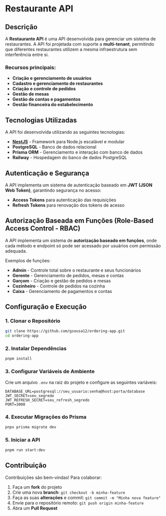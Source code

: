 # Restaurante API

## Descrição
A **Restaurante API** é uma API desenvolvida para gerenciar um sistema de restaurantes. A API foi projetada com suporte a **multi-tenant**, permitindo que diferentes restaurantes utilizem a mesma infraestrutura sem interferência entre si.

### Recursos principais:
- **Criação e gerenciamento de usuários**
- **Cadastro e gerenciamento de restaurantes**
- **Criação e controle de pedidos**
- **Gestão de mesas**
- **Gestão de contas e pagamentos**
- **Gestão financeira do estabelecimento**

## Tecnologias Utilizadas
A API foi desenvolvida utilizando as seguintes tecnologias:

- **[NestJS](https://nestjs.com/)** - Framework para Node.js escalável e modular
- **PostgreSQL** - Banco de dados relacional
- **Prisma ORM** - Gerenciamento e interação com banco de dados
- **Railway** - Hospedagem do banco de dados PostgreSQL

## Autenticação e Segurança
A API implementa um sistema de autenticação baseado em **JWT (JSON Web Token)**, garantindo segurança no acesso:
- **Access Tokens** para autenticação das requisições
- **Refresh Tokens** para renovação dos tokens de acesso

## Autorização Baseada em Funções (Role-Based Access Control - RBAC)
A API implementa um sistema de **autorização baseado em funções**, onde cada método e endpoint só pode ser acessado por usuários com permissão adequada.

Exemplos de funções:
- **Admin** - Controle total sobre o restaurante e seus funcionários
- **Gerente** - Gerenciamento de pedidos, mesas e contas
- **Garçom** - Criação e gestão de pedidos e mesas
- **Cozinheiro** - Controle de pedidos na cozinha
- **Caixa** - Gerenciamento de pagamentos e contas

## Configuração e Execução
### 1. Clonar o Repositório
```bash
git clone https://github.com/gsousa12/ordering-app.git
cd ordering-app
```

### 2. Instalar Dependências
```bash
pnpm install
```

### 3. Configurar Variáveis de Ambiente
Crie um arquivo `.env` na raiz do projeto e configure as seguintes variáveis:
```env
DATABASE_URL=postgresql://seu_usuario:senha@host:porta/database
JWT_SECRET=seu_segredo
JWT_REFRESH_SECRET=seu_refresh_segredo
PORT=3000
```

### 4. Executar Migrações do Prisma
```bash
pnpx prisma migrate dev
```

### 5. Iniciar a API
```bash
pnpm run start:dev
```

## Contribuição
Contribuições são bem-vindas! Para colaborar:
1. Faça um **fork** do projeto
2. Crie uma nova **branch**: `git checkout -b minha-feature`
3. Faça as suas **alterações** e commit: `git commit -m "Minha nova feature"`
4. Envie para o repositório remoto: `git push origin minha-feature`
5. Abra um **Pull Request**


